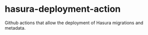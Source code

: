 # hasura-deployment-action
Github actions that allow the deployment of Hasura migrations and metadata.
